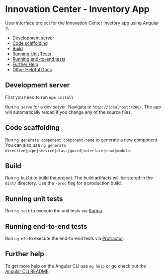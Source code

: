 # Innovation Center - Inventory App

User interface project for the Innovation Center Invetory app using Angular 4.

* [Development server](#setup)
* [Code scaffolding](#code)
* [Build](#build)
* [Running Unit Tests](#unittests)
* [Running end-to-end tests](e2e)
* [Further Help](#help)
* [Other Helpful Docs](#docs)

## <a name="setup"></a> Development server

First you need to run `npm install`

Run `ng serve` for a dev server. Navigate to `http://localhost:4200/`. The app will automatically reload if you change any of the source files.

## <a name="code"></a> Code scaffolding

Run `ng generate component component-name` to generate a new component. You can also use `ng generate directive|pipe|service|class|guard|interface|enum|module`.

## <a name="build"></a> Build

Run `ng build` to build the project. The build artifacts will be stored in the `dist/` directory. Use the `-prod` flag for a production build.

## <a name="unittests"></a> Running unit tests

Run `ng test` to execute the unit tests via [Karma](https://karma-runner.github.io).

## <a name="e2e"></a> Running end-to-end tests

Run `ng e2e` to execute the end-to-end tests via [Protractor](http://www.protractortest.org/).

## <a name="help"></a> Further help

To get more help on the Angular CLI use `ng help` or go check out the [Angular CLI README](https://github.com/angular/angular-cli/blob/master/README.md).
